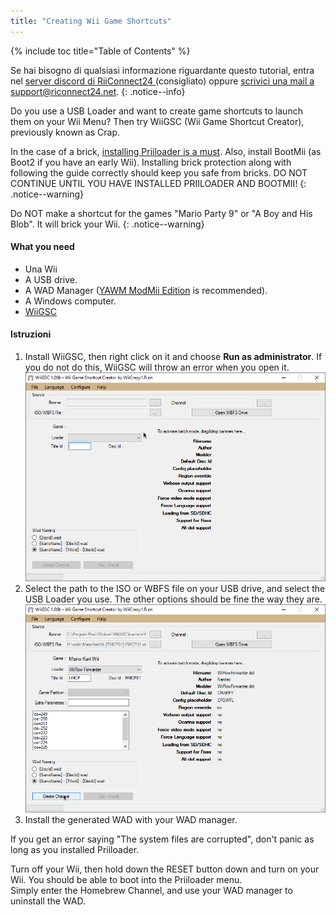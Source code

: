 ```yaml
---
title: "Creating Wii Game Shortcuts"
---
```


{% include toc title="Table of Contents" %}

Se hai bisogno di qualsiasi informazione riguardante questo tutorial, entra nel [server discord di RiiConnect24 ](https://discord.gg/rc24)(consigliato) oppure [scrivici una mail a support@riconnect24.net](mailto:support@riiconnect24.net).
{: .notice--info}

Do you use a USB Loader and want to create game shortcuts to launch them on your Wii Menu? Then try WiiGSC (Wii Game Shortcut Creator), previously known as Crap.

In the case of a brick, [installing Priiloader is a must](/priiloader). Also, install BootMii (as Boot2 if you have an early Wii). Installing brick protection along with following the guide correctly should keep you safe from bricks. DO NOT CONTINUE UNTIL YOU HAVE INSTALLED PRIILOADER AND BOOTMII!
{: .notice--warning}

Do NOT make a shortcut for the games "Mario Party 9" or "A Boy and His Blob". It will brick your Wii.
{: .notice--warning}

#### What you need

* Una Wii
* A USB drive.
* A WAD Manager ([YAWM ModMii Edition](yawmme) is recommended).
* A Windows computer.
* [WiiGSC](https://wiidatabase.de/downloads/pc-tools/wiigsc-ehemals-crap/)

#### Istruzioni

1. Install WiiGSC, then right click on it and choose **Run as administrator**. If you do not do this, WiiGSC will throw an error when you open it. ![Home menu](/images/wiigsc/2023-08-21_20-15-34.png)
2. Select the path to the ISO or WBFS file on your USB drive, and select the USB Loader you use. The other options should be fine the way they are. ![After selecting the file](/images/wiigsc/WiiGSC_2023-08-21_20-11-00.png)
3. Install the generated WAD with your WAD manager.

<div class="notice--info">
If you get an error saying "The system files are corrupted", don't panic as long as you installed Priiloader.

Turn off your Wii, then hold down the RESET button down and turn on your Wii. You should be able to boot into the Priiloader menu. <br>
Simply enter the Homebrew Channel, and use your WAD manager to uninstall the WAD.
</div>
